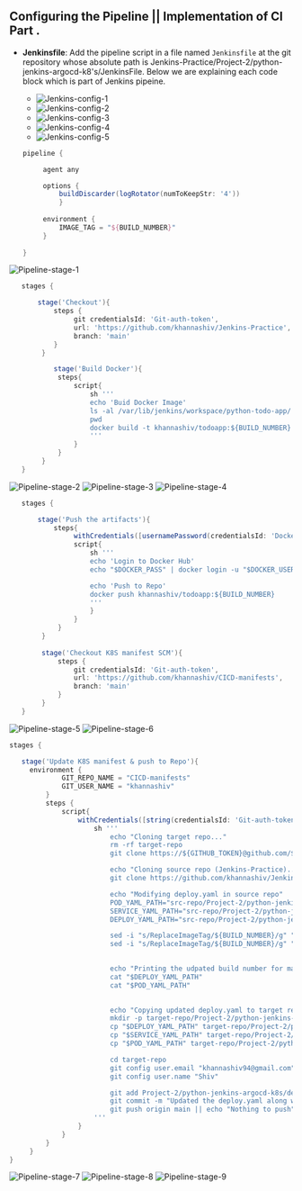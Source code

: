## Configuring the Pipeline || Implementation of CI Part .

- **Jenkinsfile**: Add the pipeline script in a file named `Jenkinsfile` at the git repository whose absolute path is Jenkins-Practice/Project-2/python-jenkins-argocd-k8's/JenkinsFile. Below we are explaining each code block which is part of Jenkins pipeine.

    - ![](images/Jenkins-config-1.PNG "Jenkins-config-1")
    - ![](images/Jenkins-config-2.PNG "Jenkins-config-2")
    - ![](images/Jenkins-config-3.PNG "Jenkins-config-3")
    - ![](images/Jenkins-config-4.PNG "Jenkins-config-4")
    - ![](images/Jenkins-config-5.PNG "Jenkins-config-5")

   ```groovy
   pipeline {

        agent any 

        options {
            buildDiscarder(logRotator(numToKeepStr: '4'))
            }
        
        environment {
            IMAGE_TAG = "${BUILD_NUMBER}"
        }
        
   }
   ```

   <!-- Explaination of above code block .
        -- pipeline  : This starts the declarative pipeline block — the top-level container for everything.
        -- agent any : This tells Jenkins to run the pipeline on any available agent (node). If you have a Jenkins cluster, this can run on any worker.
        -- options { buildDiscarder(...) } : This limits how many past builds Jenkins keeps.
            . logRotator(numToKeepStr: '4') : means keep only the last 4 builds, and discard older ones.This is mainly useful for saving disk space.
        -- environment { IMAGE_TAG = "${BUILD_NUMBER}" }
            . This sets an environment variable called IMAGE_TAG to the value of BUILD_NUMBER.
            . BUILD_NUMBER is a built-in Jenkins variable that auto-increments with each pipeline run.
            . IMAGE_TAG could be used later to tag Docker images or version your build artifacts.
   -->

![](images/Pipeline-stage-1.PNG "Pipeline-stage-1")

```groovy
   stages {

       stage('Checkout'){
           steps {
                git credentialsId: 'Git-auth-token', 
                url: 'https://github.com/khannashiv/Jenkins-Practice',
                branch: 'main'
           }
        }

           stage('Build Docker'){
            steps{
                script{
                    sh '''
                    echo 'Buid Docker Image'
                    ls -al /var/lib/jenkins/workspace/python-todo-app/
                    pwd
                    docker build -t khannashiv/todoapp:${BUILD_NUMBER} -f Project-2/python-jenkins-argocd-k8s/Dockerfile .
                    '''
                }
            }
        }
   }
   ```

   ![](images/Pipeline-stage-2.PNG "Pipeline-stage-2")
   ![](images/Pipeline-stage-3.PNG "Pipeline-stage-3")
   ![](images/Pipeline-stage-4.PNG "Pipeline-stage-4")

   <!-- Explaination of Checkout as well as build stage.

        -- Checking out code" means:
            -- Downloading the latest version of your code from a version control system (like GitHub) to the machine where Jenkins (or any CI/CD tool) will work on it.

        -- Checks out code from the GitHub repository khannashiv/Jenkins-Practice on the main branch.
            -- Uses a stored Git credential (in Jenkins) called 'Git-auth-token' to authenticate (likely a Personal Access Token).
            -- Purpose: Pull the latest code from GitHub so Jenkins can build it.
        -- Stage: Build Docker
            -- Print "Build Docker Image"
            -- List files in the Jenkins workspace (/var/lib/jenkins/workspace/python-todo-app/)
            -- Print the current working directory (pwd)
            -- Build a Docker image using the docker build command.
                -- -t khannashiv/todoapp:${BUILD_NUMBER}: Tags the image with your Docker Hub username (khannashiv) and the Jenkins build number as the version.
                -- -f .../Dockerfile: Specifies the path to the Dockerfile inside your project.
                --  .: Uses the current directory as the build context (all files available to Docker for copying into the image).
                -- Purpose: Automatically create a versioned Docker image of your application from your codebase.
        -- Summary
           -- Your pipeline does the following:
                - Checks out the latest code from your GitHub repo.
                - Builds a Docker image from that code and tags it with the Jenkins build number.
   -->


```groovy
   stages {

       stage('Push the artifacts'){
           steps{
                withCredentials([usernamePassword(credentialsId: 'Docker-hub-creds', usernameVariable: 'DOCKER_USER', passwordVariable: 'DOCKER_PASS')]) {
                script{
                    sh '''
                    echo 'Login to Docker Hub'
                    echo "$DOCKER_PASS" | docker login -u "$DOCKER_USER" --password-stdin

                    echo 'Push to Repo'
                    docker push khannashiv/todoapp:${BUILD_NUMBER}
                    '''
                    }
                }
            }
        }
        
        stage('Checkout K8S manifest SCM'){
            steps {
                git credentialsId: 'Git-auth-token', 
                url: 'https://github.com/khannashiv/CICD-manifests',
                branch: 'main'
            }
        }
   }
   ```

   ![](images/Pipeline-stage-5.PNG "Pipeline-stage-5")
   ![](images/Pipeline-stage-6.PNG "Pipeline-stage-6")
  
   <!-- Explaination of Push as well as Checkout K8S manifest SCM .
    
        -- withCredentials block:
            - Uses a stored Jenkins credential with ID 'Docker-hub-creds'.
            - Maps the username to the shell variable $DOCKER_USER and password to $DOCKER_PASS.
        -- docker login:
            - Authenticates to Docker Hub using those credentials.
            - Uses --password-stdin for secure password input.
        -- docker push:
            -- Pushes the Docker image that we have built earlier (khannashiv/todoapp:${BUILD_NUMBER}) to your Docker Hub repository.
        -- Purpose: Upload your Docker image to Docker Hub so it can be used in deployments.

        -- Stage: Checkout K8S manifest SCM
            -- Pull the Kubernetes manifest repository (CICD-manifests) from GitHub.
            -- Uses Jenkins credentials (Git-auth-token) for access.
            -- Checks out the main branch.
            -- Purpose: Retrieve Kubernetes YAML files (like deployments, services) that will later be used to deploy your app.

        -- Summary
            -- This part of my pipeline:
                - Logs in to Docker Hub and pushes the Docker image.
                - Pulls Kubernetes deployment files from another Git repo, preparing for a Kubernetes deployment (likely in a following stage).
   -->


   ```groovy
   stages {

      stage('Update K8S manifest & push to Repo'){
        environment {
                GIT_REPO_NAME = "CICD-manifests"
                GIT_USER_NAME = "khannashiv"
            }
            steps {
                script{
                    withCredentials([string(credentialsId: 'Git-auth-token', variable: 'GITHUB_TOKEN')]) {
                        sh '''
                            echo "Cloning target repo..."
                            rm -rf target-repo
                            git clone https://${GITHUB_TOKEN}@github.com/${GIT_USER_NAME}/${GIT_REPO_NAME}.git target-repo

                            echo "Cloning source repo (Jenkins-Practice)..."
                            git clone https://github.com/khannashiv/Jenkins-Practice.git src-repo

                            echo "Modifying deploy.yaml in source repo"
                            POD_YAML_PATH="src-repo/Project-2/python-jenkins-argocd-k8s/deploy/pod.yaml"
                            SERVICE_YAML_PATH="src-repo/Project-2/python-jenkins-argocd-k8s/deploy/service.yaml"
                            DEPLOY_YAML_PATH="src-repo/Project-2/python-jenkins-argocd-k8s/deploy/deploy.yaml"

                            sed -i "s/ReplaceImageTag/${BUILD_NUMBER}/g" "$DEPLOY_YAML_PATH"
                            sed -i "s/ReplaceImageTag/${BUILD_NUMBER}/g" "$POD_YAML_PATH"
        

                            echo "Printing the udpated build number for manifest files."
                            cat "$DEPLOY_YAML_PATH"
                            cat "$POD_YAML_PATH"
        

                            echo "Copying updated deploy.yaml to target repo"
                            mkdir -p target-repo/Project-2/python-jenkins-argocd-k8s/deploy
                            cp "$DEPLOY_YAML_PATH" target-repo/Project-2/python-jenkins-argocd-k8s/deploy/
                            cp "$SERVICE_YAML_PATH" target-repo/Project-2/python-jenkins-argocd-k8s/deploy/
                            cp "$POD_YAML_PATH" target-repo/Project-2/python-jenkins-argocd-k8s/deploy/

                            cd target-repo
                            git config user.email "khannashiv94@gmail.com"
                            git config user.name "Shiv"

                            git add Project-2/python-jenkins-argocd-k8s/deploy/*
                            git commit -m "Updated the deploy.yaml along with this copying pod.yaml as well as service.yaml | Jenkins Pipeline" || echo "Nothing to commit"
                            git push origin main || echo "Nothing to push"
                        '''                        
                    }
                }
            }
        }
   }
   ```

 ![](images/Pipeline-stage-7.PNG "Pipeline-stage-7")
 ![](images/Pipeline-stage-8.PNG "Pipeline-stage-8")
 ![](images/Pipeline-stage-9.PNG "Pipeline-stage-9")

   <!-- Explaination of Update K8S manifest & push to Repo
        
        NOTE : This git repository i.e. https://github.com/khannashiv/CICD-manifests initially is empty i.e. it is not holding any manifest files.

        -- This Jenkins pipeline stage automates the process of updating Kubernetes manifest files with the current build number, then pushing those updated files to a GitHub repo used for Kubernetes deployments.

        -- Stage: Update K8S manifest & push to Repo .
            -- Goal : Update image tags in YAML files (used for Kubernetes deployment) with the latest build number, and push those changes to the CICD-manifests GitHub repository.

        -- environment { ... } : Sets two environment variables:
               -- GIT_REPO_NAME: Name of the target GitHub repo (where updated files will be pushed) .
               -- GIT_USER_NAME: GitHub username used in the Git clone URL .

        -- withCredentials(...) : Uses a GitHub token (from Jenkins credentials) to authenticate private repo access securely.

        -- sh ''' ... '''  :  Shell script block

        -- Clone Target Repo (Where changes will be pushed):
            - git clone https://${GITHUB_TOKEN}@github.com/${GIT_USER_NAME}/${GIT_REPO_NAME}.git target-repo : Downloads the CICD-manifests repo into a folder named target-repo.

        -- Clone Source Repo (Where the original YAML files are): 
            - git clone https://github.com/khannashiv/Jenkins-Practice.git src-repo : Clones your Jenkins-Practice repo into src-repo — this repo contains the original deploy.yaml, pod.yaml, and service.yaml files.

        -- Modify the YAML files: sed -i "s/ReplaceImageTag/${BUILD_NUMBER}/g" "$DEPLOY_YAML_PATH"
            - Replaces the placeholder ReplaceImageTag in your YAML files with the actual Jenkins build number — this ensures the new Docker image version is used in the Kubernetes deployment.

        -- Print updated YAML files: Useful for debugging; prints the new content to the Jenkins log.

        -- Copy updated YAML files into the target repo: These updated files are copied to the correct location inside the target-repo directory, preparing them for commit.

        -- Commit and push the changes:
            -- git add ...
            -- git commit ...
            -- git push origin main
                - Pushes the updated Kubernetes manifests back to the GitHub repo (CICD-manifests), so that: They reflect the new Docker image version .

        Summary

                -- This stage automates versioning of your Kubernetes deployment files by doing following steps .
                        - Inserting the current build number
                        - Committing those updates
                        - Pushing them to a GitHub repo used for Kubernetes deployment
    -->